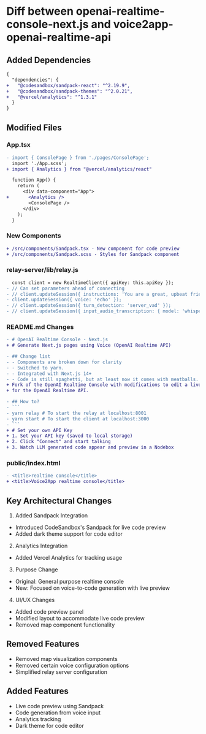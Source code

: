 # Diff between openai-realtime-console-next.js and voice2app-openai-realtime-api

## Added Dependencies
```diff
{
  "dependencies": {
+   "@codesandbox/sandpack-react": "^2.19.9",
+   "@codesandbox/sandpack-themes": "^2.0.21",
+   "@vercel/analytics": "^1.3.1"
  }
}
```

## Modified Files

### App.tsx
```diff
- import { ConsolePage } from './pages/ConsolePage';
  import './App.scss';
+ import { Analytics } from "@vercel/analytics/react"

  function App() {
    return (
      <div data-component="App">
+       <Analytics />
        <ConsolePage />
      </div>
    );
  }
```

### New Components
```diff
+ /src/components/Sandpack.tsx - New component for code preview
+ /src/components/Sandpack.scss - Styles for Sandpack component
```

### relay-server/lib/relay.js
```diff
  const client = new RealtimeClient({ apiKey: this.apiKey });
- // Can set parameters ahead of connecting
- // client.updateSession({ instructions: 'You are a great, upbeat friend.' });
- client.updateSession({ voice: 'echo' });
- // client.updateSession({ turn_detection: 'server_vad' });
- // client.updateSession({ input_audio_transcription: { model: 'whisper-1' } });
```

### README.md Changes
```diff
- # OpenAI Realtime Console - Next.js
+ # Generate Next.js pages using Voice (OpenAI Realtime API)

- ## Change list
- - Components are broken down for clarity
- - Switched to yarn.
- - Integrated with Next.js 14+
- - Code is still spaghetti, but at least now it comes with meatballs.
+ Fork of the OpenAI Realtime Console with modifications to edit a live codesandbox voice-interactive using API reference
+ for the OpenAI Realtime API.

- ## How to?
- ```
- yarn relay # To start the relay at localhost:8001
- yarn start # To start the client at localhost:3000
- ```
+ # Set your own API Key
+ 1. Set your API key (saved to local storage)
+ 2. Click "Connect" and start talking
+ 3. Watch LLM generated code appear and preview in a Nodebox
```

### public/index.html
```diff
- <title>realtime console</title>
+ <title>Voice2App realtime console</title>
```

## Key Architectural Changes

1. Added Sandpack Integration
- Introduced CodeSandbox's Sandpack for live code preview
- Added dark theme support for code editor

2. Analytics Integration
- Added Vercel Analytics for tracking usage

3. Purpose Change
- Original: General purpose realtime console
- New: Focused on voice-to-code generation with live preview

4. UI/UX Changes
- Added code preview panel
- Modified layout to accommodate live code preview
- Removed map component functionality

## Removed Features
- Removed map visualization components
- Removed certain voice configuration options
- Simplified relay server configuration

## Added Features
- Live code preview using Sandpack
- Code generation from voice input
- Analytics tracking
- Dark theme for code editor